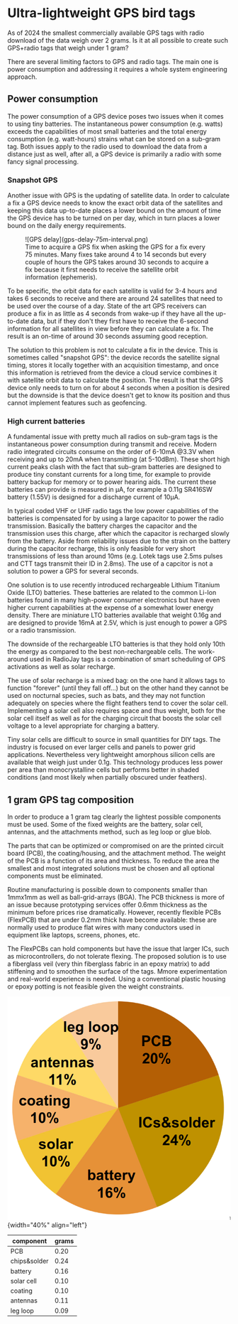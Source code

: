 Ultra-lightweight GPS bird tags
===============================

As of 2024 the smallest commercially available GPS tags with radio download of the data weigh
over 2 grams.
Is it at all possible to create such GPS+radio tags that weigh under 1 gram?

There are several limiting factors to GPS and radio tags.
The main one is power consumption and addressing it requires a whole system engineering approach.

Power consumption
-----------------

The power consumption of a GPS device poses two issues when it comes to using tiny batteries.
The instantaneous power consumption (e.g. watts) exceeds the capabilities of most small
batteries and the total energy consumption (e.g. watt-hours) strains what can be stored on
a sub-gram tag.
Both issues apply to the radio used to download the data from a distance just as well, after all,
a GPS device is primarily a radio with some fancy signal processing.

### Snapshot GPS

Another issue with GPS is the updating of satellite data. In order to calculate a fix a GPS
device needs to know the exact orbit data of the satellites and keeping this data up-to-date
places a lower bound on the amount of time the GPS device has to be turned on per day, which in
turn places a lower bound on the daily energy requirements.

<figure markdown="span">
  ![GPS delay](gps-delay-75m-interval.png)
  <figcaption>Time to acquire a GPS fix when asking the GPS for a fix every 75 minutes.
  Many fixes take around 4 to 14 seconds but every couple of hours the GPS takes around 30 seconds
  to acquire a fix because it first needs to receive the satellite orbit information (ephemeris).
  </figcaption>
</figure>

To be specific, the orbit data for each satellite is valid for 3-4 hours and takes 6 seconds to
receive and there are around 24 satellites that need to be used over the course of a day.
State of the art GPS receivers can produce a fix in as little as 4 seconds from wake-up
if they have all the up-to-date data, but if they don't they first have to receive the
6-second information for all satellites in view before they can calculate a fix.
The result is an on-time of around 30 seconds assuming good reception.

The solution to this problem is not to calculate a fix in the device. This is sometimes called
"snapshot GPS": the device records the satellite signal timing, stores it locally together
with an acquisition timestamp, and once this information is retrieved from the device a cloud
service combines it with satellite orbit data to calculate the position. The result is that the
GPS device only needs to turn on for about 4 seconds when a position is desired but the
downside is that the device doesn't get to know its position and thus cannot implement features
such as geofencing.

### High current batteries

A fundamental issue with pretty much all radios on sub-gram tags is the instantaneous power
consumption during transmit and receive. Modern radio integrated circuits consume on the order
of 6-10mA @3.3V when receiving and up to 20mA when transmitting (at 5-10dBm).
These short high current peaks clash with the fact that sub-gram batteries are designed to
produce tiny constant currents for a long time,
for example to provide battery backup for memory or to power hearing aids.
The current these batteries can provide is measured in µA, for example a 0.11g SR416SW battery
(1.55V) is designed for a discharge current of 10µA.

In typical coded VHF or UHF radio tags the low power capabilities of the batteries
is compensated for by using a large capacitor to power the radio transmission. Basically the
battery charges the capacitor and the transmission uses this charge, after which the capacitor is
recharged slowly from the battery.
Aside from reliability issues due to the strain on the battery during the capacitor recharge,
this is only feasible for very short transmissions of less than around 10ms
(e.g. Lotek tags use 2.5ms pulses and
CTT tags transmit their ID in 2.8ms).
The use of a capcitor is not a solution to power a GPS for several seconds.

One solution is to use recently introduced rechargeable Lithium Titanium Oxide (LTO) batteries.
These batteries are related to the common Li-Ion batteries found in many high-power consumer
electronics but have even higher current capabilities at the expense of a somewhat lower energy
density. There are miniature LTO batteries available that weight 0.16g and are designed to
provide 16mA at 2.5V, which is just enough to power a GPS or a radio transmission.

The downside of the rechargeable LTO batteries is that they hold only 10th the energy as compared
to the best non-rechargeable cells. The work-around used in RadioJay tags is a combination of
smart scheduling of GPS activations as well as solar recharge.

The use of solar recharge is a mixed bag: on the one hand it allows tags to function "forever"
(until they fall off...)
but on the other hand they cannot be used on nocturnal species, such as bats, and they may not
function adequately on species where the flight feathers tend to cover the solar cell.
Implementing a solar cell also requires space and thus weight, both for the solar cell itself as well
as for the charging circuit that boosts the solar cell voltage to a level appropriate for charging
a battery.

Tiny solar cells are difficult to source in small quantities for DIY tags. The industry is focused
on ever larger cells and panels to power grid applications. Nevertheless very lightweight
amorphous silicon cells are available that weigh just under 0.1g. This technology produces
less power per area than monocrystalline cells but performs better in shaded conditions (and
most likely when partially obscured under feathers).

1 gram GPS tag composition
--------------------------

In order to produce a 1 gram tag clearly the lightest possible components must be used.
Some of the fixed weights are the battery, solar cell, antennas, and the attachments method,
such as leg loop or glue blob.

The parts that can be optimized or compromised on are the printed circuit board (PCB), the
coating/housing, and the attachment method. The weight of the PCB is a function of its area
and thickness. To reduce the area the smallest and most integrated solutions must be chosen and all optional
components must be eliminated.

Routine manufacturing is possible down to components smaller
than 1mmx1mm as well as ball-grid-arrays (BGA). The PCB thickness is more of an issue because
prototyping services offer 0.6mm thickness as the minimum before prices rise dramatically.
However, recently flexible PCBs (FlexPCB) that are under 0.2mm thick have become available:
these are normally used to
produce flat wires with many conductors used in equipment like laptops, screens, phones, etc.

The FlexPCBs can hold components but have the issue that larger ICs, such as microcontrollers,
do not tolerate flexing.
The proposed solution is to use a fiberglass veil (very thin fiberglass fabric in an epoxy matrix) to add
stiffening and to smoothen the surface of the tags.
Mmore experimentation and real-world experience is needed.
Using a conventional plastic housing or epoxy potting is not feasible given the weight constraints.

![alt text](tag-weight-piechart.png){width="40%" align="left"}
<br>

component |	grams
--- | ---
PCB	| 0.20
chips&solder | 0.24
battery | 0.16
solar cell | 0.10
coating | 0.10
antennas | 0.11
leg loop | 0.09

<br clear>
